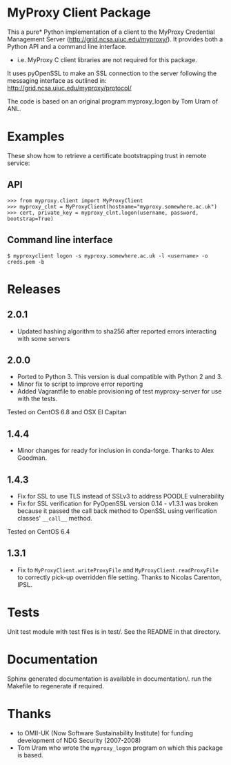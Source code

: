 MyProxy Client Package
======================
This a pure* Python implementation of a client to the MyProxy Credential
Management Server (http://grid.ncsa.uiuc.edu/myproxy/).  It provides both a
Python API and a command line interface.

* i.e. MyProxy C client libraries are not required for this package.

It uses pyOpenSSL to make an SSL connection to the server following the
messaging interface as outlined in: http://grid.ncsa.uiuc.edu/myproxy/protocol/

The code is based on an original program myproxy_logon by Tom Uram of ANL.

Examples
========
These show how to retrieve a certificate bootstrapping trust in remote service:

API
---

```
>>> from myproxy.client import MyProxyClient
>>> myproxy_clnt = MyProxyClient(hostname="myproxy.somewhere.ac.uk")
>>> cert, private_key = myproxy_clnt.logon(username, password, bootstrap=True)
```

Command line interface
----------------------
```
$ myproxyclient logon -s myproxy.somewhere.ac.uk -l <username> -o creds.pem -b
```

Releases
========
2.0.1
-----
 * Updated hashing algorithm to sha256 after reported errors interacting with
   some servers

2.0.0
-----
 * Ported to Python 3.  This version is dual compatible with Python 2 and 3.
 * Minor fix to script to improve error reporting
 * Added Vagrantfile to enable provisioning of test myproxy-server for use with
   the tests.

Tested on CentOS 6.8 and OSX El Capitan

1.4.4
-----
 * Minor changes for ready for inclusion in conda-forge.  Thanks to Alex Goodman.

1.4.3
-----
 * Fix for SSL to use TLS instead of SSLv3 to address POODLE vulnerability
 * Fix for SSL verification for PyOpenSSL version 0.14 - v1.3.1 was broken
   because it passed the call back method to OpenSSL using verification classes'
   `__call__` method.

Tested on CentOS 6.4

1.3.1
-----
 * Fix to `MyProxyClient.writeProxyFile` and
   `MyProxyClient.readProxyFile` to correctly pick-up overridden file
   setting.  Thanks to Nicolas Carenton, IPSL.

Tests
=====
Unit test module with test files is in test/.  See the README in that directory.

Documentation
=============
Sphinx generated documentation is available in documentation/.  run the
Makefile to regenerate if required.

Thanks
======
 * to OMII-UK (Now Software Sustainability Institute) for funding development of NDG Security (2007-2008)
 * Tom Uram who wrote the `myproxy_logon` program on which this package is based.
